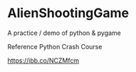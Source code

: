 # AlienShootingGame
A practice / demo of python & pygame

Reference Python Crash Course

https://ibb.co/NCZMfcm
